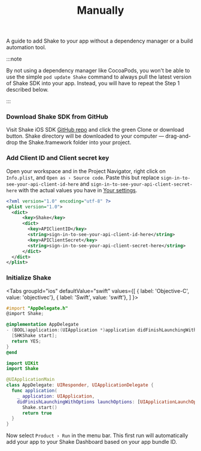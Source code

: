﻿---
id: setup-manually
title: Manually
---
A guide to add Shake to your app without a dependency manager or a build automation tool.

:::note

By not using a dependency manager like CocoaPods, you won't be able to use the simple `pod update Shake` command to 
always pull the latest version of Shake SDK into your app. Instead, you will have to repeat the Step 1 described below.

:::

### Download Shake SDK from GitHub
Visit Shake iOS SDK [GitHub repo](https://github.com/shakebugs/shake-ios) and click the green Clone or download button. 
Shake directory will be downloaded to your computer — drag-and-drop the Shake.framework folder into your project.

### Add Client ID and Client secret key
Open your workspace and in the Project Navigator, right click on `Info.plist`, and `Open as › Source code`.
Paste this but replace `sign-in-to-see-your-api-client-id-here` and `sign-in-to-see-your-api-client-secret-here` 
with the actual values you have in [Your settings](https://app.shakebugs.com/settings/workspace#general).

```xml {4-10} title="Info.plist"
<?xml version="1.0" encoding="utf-8" ?>
<plist version="1.0">
  <dict>
      <key>Shake</key>
      <dict>
        <key>APIClientID</key>                                                
        <string>sign-in-to-see-your-api-client-id-here</string>
        <key>APIClientSecret</key>                                            
        <string>sign-in-to-see-your-api-client-secret-here</string>
      </dict>
  </dict>
</plist>
```

### Initialize Shake

<Tabs
  groupId="ios"
  defaultValue="swift"
  values={[
    { label: 'Objective-C', value: 'objectivec'},
    { label: 'Swift', value: 'swift'},
  ]
}>

<TabItem value="objectivec">

```objectivec {2,6} title="AppDelegate.m"
#import "AppDelegate.h"
@import Shake;

@implementation AppDelegate
- (BOOL)application:(UIApplication *)application didFinishLaunchingWithOptions:(NSDictionary *)launchOptions {
  [SHKShake start];
  return YES;
}
@end
```

</TabItem>

<TabItem value="swift">

```swift {2,9} title="AppDelegate.swift"
import UIKit
import Shake

@UIApplicationMain
class AppDelegate: UIResponder, UIApplicationDelegate {
  func application(
    _ application: UIApplication,
    didFinishLaunchingWithOptions launchOptions: [UIApplicationLaunchOptionsKey: Any]?) -> Bool {
      Shake.start()
      return true
  }
}
```

</TabItem>
</Tabs>

Now select `Product › Run` in the menu bar. This first run will automatically 
add your app to your Shake Dashboard based on your app bundle ID.
